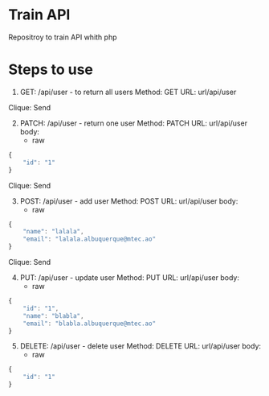 # Train API
Repositroy to train API whith php

# Steps to use
1. GET: /api/user - to return all users
Method: GET
URL: url/api/user

Clique: Send

2. PATCH: /api/user - return one user
Method: PATCH
URL: url/api/user
body:
    - raw
```js
{
    "id": "1"
}
```

Clique: Send

3. POST: /api/user - add user
Method: POST
URL: url/api/user
body:
    - raw
```js
{
    "name": "lalala",
    "email": "lalala.albuquerque@mtec.ao"
}
```

Clique: Send

4. PUT: /api/user - update user
Method: PUT
URL: url/api/user
body:
    - raw
```js
{
    "id": "1",
    "name": "blabla",
    "email": "blabla.albuquerque@mtec.ao"
}
```

5. DELETE: /api/user - delete user
Method: DELETE
URL: url/api/user
body:
    - raw
```js
{
    "id": "1"
}
```
